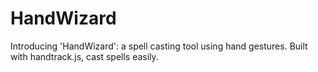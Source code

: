 # HandWizard
Introducing 'HandWizard': a spell casting tool using hand gestures. Built with handtrack.js, cast spells easily.
